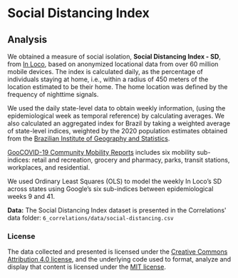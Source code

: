 # Social Distancing Index

## Analysis
We obtained a measure of social isolation, __Social Distancing Index - SD__, from [In Loco](https://mapabrasileirodacovid.inloco.com.br/pt/), based on anonymized locational data from over 60 million mobile devices. The index is calculated daily, as the percentage of individuals staying at home, i.e., within a radius of 450 meters of the location estimated to be their home. The home location was defined by the frequency of nighttime signals.

We used the daily state-level data to obtain weekly information, (using the epidemiological week as temporal reference) by calculating averages. We also calculated an aggregated index for Brazil by taking a weighted average of state-level indices, weighted by the 2020 population estimates obtained from the [Brazilian Institute of Geography and Statistics](https://www.ibge.gov.br/estatisticas/sociais/populacao/9103-estimativas-de-populacao.html?=&t=o-que-eb).

[GooCOVID-19 Community Mobility Reports](https://www.google.com/covid19/mobility/) includes six mobility sub-indices: retail and recreation, grocery and pharmacy, parks, transit stations, workplaces, and residential.

We used Ordinary Least Squares (OLS) to model the weekly In Loco’s SD across states using Google’s six sub-indices between epidemiological weeks 9 and 41.

__Data:__ The Social Distancing Index dataset is presented in the Correlations' data folder: `6_correlations/data/social-distancing.csv`


### License
The data collected and presented is licensed under the [Creative Commons Attribution 4.0 license](https://creativecommons.org/licenses/by/4.0/), and the underlying code used to format, analyze and display that content is licensed under the [MIT license](http://opensource.org/licenses/mit-license.php).